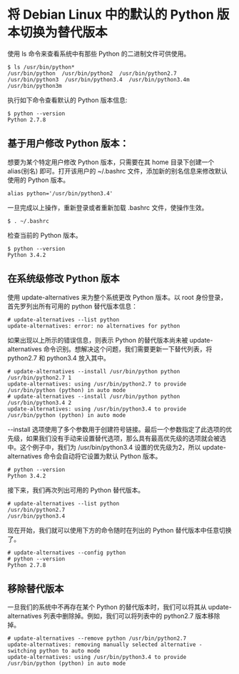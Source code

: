 # 将 Debian Linux 中的默认的 Python 版本切换为替代版本
使用 ls 命令来查看系统中有那些 Python 的二进制文件可供使用。

    $ ls /usr/bin/python*
    /usr/bin/python  /usr/bin/python2  /usr/bin/python2.7  /usr/bin/python3  /usr/bin/python3.4  /usr/bin/python3.4m  /usr/bin/python3m

执行如下命令查看默认的 Python 版本信息:

    $ python --version
    Python 2.7.8

## 基于用户修改 Python 版本：
想要为某个特定用户修改 Python 版本，只需要在其 home 目录下创建一个 alias(别名) 即可。打开该用户的 ~/.bashrc 文件，添加新的别名信息来修改默认使用的 Python 版本。

    alias python='/usr/bin/python3.4'

一旦完成以上操作，重新登录或者重新加载 .bashrc 文件，使操作生效。

    $ . ~/.bashrc

检查当前的 Python 版本。

    $ python --version
    Python 3.4.2

## 在系统级修改 Python 版本
使用 update-alternatives 来为整个系统更改 Python 版本。以 root 身份登录，首先罗列出所有可用的 python 替代版本信息：

    # update-alternatives --list python
    update-alternatives: error: no alternatives for python

如果出现以上所示的错误信息，则表示 Python 的替代版本尚未被 update-alternatives 命令识别。想解决这个问题，我们需要更新一下替代列表，将 python2.7 和 python3.4 放入其中。

    # update-alternatives --install /usr/bin/python python /usr/bin/python2.7 1
    update-alternatives: using /usr/bin/python2.7 to provide /usr/bin/python (python) in auto mode
    # update-alternatives --install /usr/bin/python python /usr/bin/python3.4 2
    update-alternatives: using /usr/bin/python3.4 to provide /usr/bin/python (python) in auto mode

--install 选项使用了多个参数用于创建符号链接。最后一个参数指定了此选项的优先级，如果我们没有手动来设置替代选项，那么具有最高优先级的选项就会被选中。这个例子中，我们为 /usr/bin/python3.4 设置的优先级为2，所以 update-alternatives 命令会自动将它设置为默认 Python 版本。

    # python --version
    Python 3.4.2

接下来，我们再次列出可用的 Python 替代版本。

    # update-alternatives --list python
    /usr/bin/python2.7
    /usr/bin/python3.4

现在开始，我们就可以使用下方的命令随时在列出的 Python 替代版本中任意切换了。

    # update-alternatives --config python
    # python --version
    Python 2.7.8

## 移除替代版本
一旦我们的系统中不再存在某个 Python 的替代版本时，我们可以将其从 update-alternatives 列表中删除掉。例如，我们可以将列表中的 python2.7 版本移除掉。

    # update-alternatives --remove python /usr/bin/python2.7
    update-alternatives: removing manually selected alternative - switching python to auto mode
    update-alternatives: using /usr/bin/python3.4 to provide /usr/bin/python (python) in auto mode